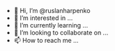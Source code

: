 - 👋 Hi, I’m @ruslanharpenko
- 👀 I’m interested in ...
- 🌱 I’m currently learning ...
- 💞️ I’m looking to collaborate on ...
- 📫 How to reach me ...

<!---
ruslanharpenko/ruslanharpenko is a ✨ special ✨ repository because its `README.md` (this file) appears on your GitHub profile.
You can click the Preview link to take a look at your changes.
--->
